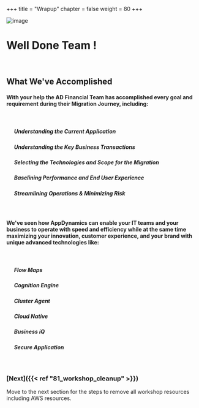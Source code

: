 +++
title = "Wrapup"
chapter = false
weight = 80
+++

![image](/images/80_Wrapup/ad_team.png)

# Well Done Team !

<br>

## What We've Accomplished

#### With your help the AD Financial Team has accomplished every goal and requirement during their Migration Journey, including:

<br>

##### &nbsp;&nbsp;&nbsp;&nbsp;<span style="color: #3e3071;"><i class='fas fa-check-square'></i></span>&nbsp; **Understanding the Current Application**

##### &nbsp;&nbsp;&nbsp;&nbsp;<span style="color: #3e3071;"><i class='fas fa-check-square'></i></span>&nbsp; **Understanding the Key Business Transactions**

##### &nbsp;&nbsp;&nbsp;&nbsp;<span style="color: #3e3071;"><i class='fas fa-check-square'></i></span>&nbsp; **Selecting the Technologies and Scope for the Migration**

##### &nbsp;&nbsp;&nbsp;&nbsp;<span style="color: #3e3071;"><i class='fas fa-check-square'></i></span>&nbsp; **Baselining Performance and End User Experience**

##### &nbsp;&nbsp;&nbsp;&nbsp;<span style="color: #3e3071;"><i class='fas fa-check-square'></i></span>&nbsp; **Streamlining Operations & Minimizing Risk**

<br>

#### We've seen how AppDynamics can enable your IT teams and your business to operate with speed and efficiency while at the same time maximizing your innovation, customer experience, and your brand with unique advanced technologies like:

<br>

##### &nbsp;&nbsp;&nbsp;&nbsp;<span style="color: #3e3071;"><i class='fas fa-certificate'></i></span>&nbsp; **Flow Maps**

##### &nbsp;&nbsp;&nbsp;&nbsp;<span style="color: #3e3071;"><i class='fas fa-certificate'></i></span>&nbsp; **Cognition Engine**

##### &nbsp;&nbsp;&nbsp;&nbsp;<span style="color: #3e3071;"><i class='fas fa-certificate'></i></span>&nbsp; **Cluster Agent**

##### &nbsp;&nbsp;&nbsp;&nbsp;<span style="color: #3e3071;"><i class='fas fa-certificate'></i></span>&nbsp; **Cloud Native**

##### &nbsp;&nbsp;&nbsp;&nbsp;<span style="color: #3e3071;"><i class='fas fa-certificate'></i></span>&nbsp; **Business iQ**

##### &nbsp;&nbsp;&nbsp;&nbsp;<span style="color: #3e3071;"><i class='fas fa-certificate'></i></span>&nbsp; **Secure Application**


<br>

### [**Next**]({{< ref "81_workshop_cleanup" >}}) <span style="color: #3e3071;"><i class='fas fa-cog fa-spin'></i></span>

Move to the next section for the steps to remove all workshop resources including AWS resources.